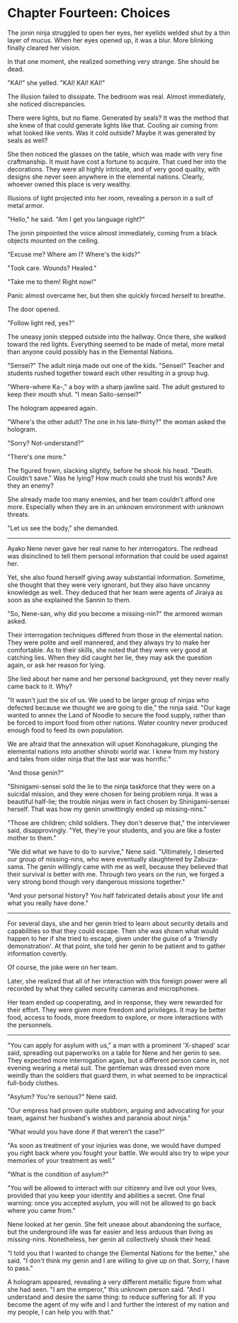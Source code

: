 # Chapter Fourteen: Choices

The jonin ninja struggled to open her eyes, her eyelids welded shut by a thin layer of mucus. When her eyes opened up, it was a blur. More blinking finally cleared her vision.

In that one moment, she realized something very strange. She should be dead.

"KAI!" she yelled. "KAI! KAI! KAI!"

The illusion failed to dissipate. The bedroom was real. Almost immediately, she noticed discrepancies.

There were lights, but no flame. Generated by seals? It was the method that she knew of that could generate lights like that. Cooling air coming from what looked like vents. Was it cold outside? Maybe it was generated by seals as well?

She then noticed the glasses on the table, which was made with very fine craftmanship. It must have cost a fortune to acquire. That cued her into the decorations. They were all highly intricate, and of very good quality, with designs she never seen anywhere in the elemental nations. Clearly, whoever owned this place is very wealthy.

Illusions of light projected into her room, revealing a person in a suit of metal armor.

"Hello," he said. "Am I get you language right?"

The jonin pinpointed the voice almost immediately, coming from a black objects mounted on the ceiling.

"Excuse me? Where am I? Where's the kids?"

"Took care. Wounds? Healed."

"Take me to them! Right now!"

Panic almost overcame her, but then she quickly forced herself to breathe.

The door opened.

"Follow light red, yes?"

The uneasy jonin stepped outside into the hallway. Once there, she walked toward the red lights. Everything seemed to be made of metal, more metal than anyone could possibly has in the Elemental Nations.

"Sensei?" The adult ninja made out one of the kids. "Sensei!" Teacher and students rushed together toward each other resulting in a group hug.

"Where-where Ka-," a boy with a sharp jawline said. The adult gestured to keep their mouth shut. "I mean Saito-sensei?"

The hologram appeared again.

"Where's the other adult? The one in his late-thirty?" the woman asked the hologram.

"Sorry? Not-understand?"

"There's one more."

The figured frown, slacking slightly, before he shook his head. "Death. Couldn't save." Was he lying? How much could she trust his words? Are they an enemy?

She already made too many enemies, and her team couldn't afford one more. Especially when they are in an unknown environment with unknown threats.

"Let us see the body," she demanded.

***

Ayako Nene never gave her real name to her interrogators. The redhead was disinclined to tell them personal information that could be used against her.

Yet, she also found herself giving away substantial information. Sometime, she thought that they were very ignorant, but they also have uncanny knowledge as well. They deduced that her team were agents of Jiraiya as soon as she explained the Sannin to them.

"So, Nene-san, why did you become a missing-nin?" the armored woman asked.

Their interrogation techniques differed from those in the elemental nation. They were polite and well mannered, and they always try to make her comfortable. As to their skills, she noted that they were very good at catching lies. When they did caught her lie, they may ask the question again, or ask her reason for lying.

She lied about her name and her personal background, yet they never really came back to it. Why?

"It wasn't just the six of us. We used to be larger group of ninjas who defected because we thought we are going to die," the ninja said. "Our kage wanted to annex the Land of Noodle to secure the food supply, rather than be forced to import food from other nations. Water country never produced enough food to feed its own population.

We are afraid that the annexation will upset Konohagakure, plunging the elemental nations into another shinobi world war. I knew from my history and tales from older ninja that the last war was horrific."

"And those genin?"

"Shinigami-sensei sold the lie to the ninja taskforce that they were on a suicidal mission, and they were chosen for being problem ninja. It was a beautiful half-lie; the trouble ninjas were in fact chosen by Shinigami-sensei herself. That was how my genin unwittingly ended up missing-nins."

"Those are children; child soldiers. They don't deserve that," the interviewer said, disapprovingly. "Yet, they're your students, and you are like a foster mother to them."

"We did what we have to do to survive," Nene said. "Ultimately, I deserted our group of missing-nins, who were eventually slaughtered by Zabuza-sama. The genin willingly came with me as well, because they believed that their survival is better with me. Through two years on the run, we forged a very strong bond though very dangerous missions together."

"And your personal history? You half fabricated details about your life and what you really have done."

***

For several days, she and her genin tried to learn about security details and capabilities so that they could escape. Then she was shown what would happen to her if she tried to escape, given under the guise of a 'friendly demonstration'. At that point, she told her genin to be patient and to gather information covertly.

Of course, the joke were on her team.

Later, she realized that all of her interaction with this foreign power were all recorded by what they called security cameras and microphones.

Her team ended up cooperating, and in response, they were rewarded for their effort. They were given more freedom and privileges. It may be better food, access to foods, more freedom to explore, or more interactions with the personnels.

***

"You can apply for asylum with us," a man with a prominent 'X-shaped' scar said, spreading out paperworks on a table for Nene and her genin to see. They expected more interrogation again, but a different person came in, not evening wearing a metal suit. The gentleman was dressed even more weirdly than the soldiers that guard them, in what seemed to be impractical full-body clothes.

"Asylum? You're serious?" Nene said.

"Our empress had proven quite stubborn, arguing and advocating for your team, against her husband's wishes and paranoia about ninja."

"What would you have done if that weren't the case?"

"As soon as treatment of your injuries was done, we would have dumped you right back where you fought your battle. We would also try to wipe your memories of your treatment as well."

"What is the condition of asylum?"

"You will be allowed to interact with our citizenry and live out your lives, provided that you keep your identity and abilities a secret. One final warning: once you accepted asylum, you will not be allowed to go back where you came from."

Nene looked at her genin. She felt unease about abandoning the surface, but the underground life was far easier and less arduous than living as missing-nins. Nonetheless, her genin all collectively shook their head.

"I told you that I wanted to change the Elemental Nations for the better," she said. "I don't think my genin and I are willing to give up on that. Sorry, I have to pass."

A hologram appeared, revealing a very different metallic figure from what she had seen. "I am the emperor," this unknown person said. "And I understand and desire the same thing: to reduce suffering for all. If you become the agent of my wife and I and further the interest of my nation and my people, I can help you with that."
